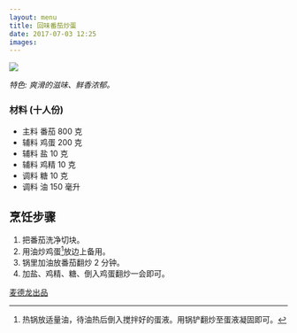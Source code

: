 ```yaml
---
layout: menu
title: 回味番茄炒蛋
date: 2017-07-03 12:25
images: 
---
```



![]({{site:url}}/menu/20170703/fanqiechaodan.jpg)

*特色: 爽滑的滋味、鲜香浓郁。*

###  材料 (十人份)
 - 主料	番茄	800	克
 - 辅料	鸡蛋	200	克
 - 辅料	盐	10	克
 - 辅料	鸡精	10	克
 - 调料	糖	10	克
 - 调料	油	150	毫升

##  烹饪步骤

1. 把番茄洗净切块。
2. 用油炒鸡蛋[^1]放边上备用。
3. 锅里加油放番茄翻炒 2 分钟。
4. 加盐、鸡精、糖、倒入鸡蛋翻炒一会即可。

[麦德龙出品](http://menu.metro.cn/Home/Recipes/482)

[^1]: 热锅放适量油，待油热后倒入搅拌好的蛋液。用锅铲翻炒至蛋液凝固即可。